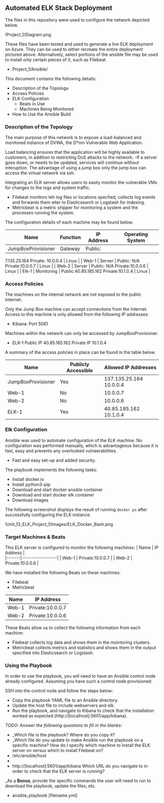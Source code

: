 ## Automated ELK Stack Deployment

The files in this repository were used to configure the network depicted below.

!Project_1/Diagram.png

These files have been tested and used to generate a live ELK deployment on Azure. They can be used to either recreate the entire deployment pictured above. Alternatively, select portions of the ansible file may be used to install only certain pieces of it, such as Filebeat.

- Project_1/Ansible/

This document contains the following details:
- Description of the Topologu
- Access Policies
- ELK Configuration
  - Beats in Use
  - Machines Being Monitored
- How to Use the Ansible Build


### Description of the Topology

The main purpose of this network is to expose a load-balanced and monitored instance of DVWA, the D*mn Vulnerable Web Application.

Load balancing ensures that the application will be highly available to customers, in addition to restricting DoS attacks to the network.
-If a server goes down, or needs to be updated, services will continue without interuption. The advantage of using a jump box only the jump box can access the virtual network via ssh. 

Integrating an ELK server allows users to easily monitor the vulnerable VMs for changes to the logs and system traffic.
- Filebeat monitors teh log files or locations specfied, collects log events and forwards them eiter to Elasticsearch or Logstash for indexing.
- Metricbeat is a metric shipper for monitoring a system and the processes running the system.

The configuration details of each machine may be found below.

| Name               | Function   | IP Address                               | Operating System |
|--------------------|------------|------------------------------------------|------------------|
| JumpBoxProvisioner | Gateway    | Public:


7.135.25.164  Private: 10.0.0.4 | Linux            | 
| Web-1              | Server     | Public: N/A  Private:10.0.0.7            | Linux            |
| Web-2              | Server     | Public: N/A  Private:10.0.0.6            | Linux            |
| Elk-1              | Monitoring | Public:40.85.185.162  Private:10.1.0.4   | Linux            |


### Access Policies

The machines on the internal network are not exposed to the public Internet. 

Only the Jump Box machine can accept connections from the Internet. Access to this machine is only allowed from the following IP addresses:
- Kibana: Port 5061

Machines within the network can only be accessed by JumpBoxProvisioner.
- ELK-1 Public IP 40.85.185.162  Private IP 10.1.0.4

A summary of the access policies in place can be found in the table below.

| Name     | Publicly Accessible | Allowed IP Addresses    |
|----------|---------------------|-------------------------|
| JumpBoxProvisioner | Yes       | 137.135.25.164 10.0.0.4 |
| Web-1              | No        | 10.0.0.7                |
| Web-2              | No        | 10.0.0.6                |
| ELK-1              | Yes       | 40.85.185.162 10.1.0.4  |


### Elk Configuration

Ansible was used to automate configuration of the ELK machine. No configuration was performed manually, which is advantageous because it is fast, easy and prevents any overlooked vulneerabilities.
- Fast and easy set-up and added security.

The playbook implements the following tasks:
- Install docker.io
- Install python3-pip
- Download and start docker ansible container
- Download and start docker elk container
- Download images

The following screenshot displays the result of running `docker ps` after successfully configuring the ELK instance.

!Unit_13_ELK_Project_1/Images/ELK_Docker_Bash.png

### Target Machines & Beats
This ELK server is configured to monitor the following machines:
| Name  | IP Address       |                
|-------|------------------|
| Web-1 | Private:10.0.0.7 |
| Web-2 | Private:10.0.0.6 |

We have installed the following Beats on these machines:
- Filebeat
- Metricbeat

| Name  | IP Address       |                
|-------|------------------|
| Web-1 | Private:10.0.0.7 |
| Web-2 | Private:10.0.0.6 |

These Beats allow us to collect the following information from each machine:
- Filebeat collects log data and shows them in the mointoring clusters.
- Metricbeat collects metrics and statistics and shows them in the output specified into Elasticsearch or Logstash. 

### Using the Playbook
In order to use the playbook, you will need to have an Ansible control node already configured. Assuming you have such a control node provisioned: 

SSH into the control node and follow the steps below:
- Copy the playbook YAML file to an Ansible directory.
- Update the host file to include webservers and elk.
- Run the playbook, and navigate to Kibana to check that the installation worked as expected (http://[localhost]:5601/app/kibana).

_TODO: Answer the following questions to fill in the blanks:_
- _Which file is the playbook? Where do you copy it? 
- _Which file do you update to make Ansible run the playbook on a specific machine? How do I specify which machine to install the ELK server on versus which to install Filebeat on?
- /etc/ansible/host
- 
- http://[localhost]:5601/app/kibana Which URL do you navigate to in order to check that the ELK server is running?

_As a **Bonus**, provide the specific commands the user will need to run to download the playbook, update the files, etc.
- ansible_playbook [filename.yml]
